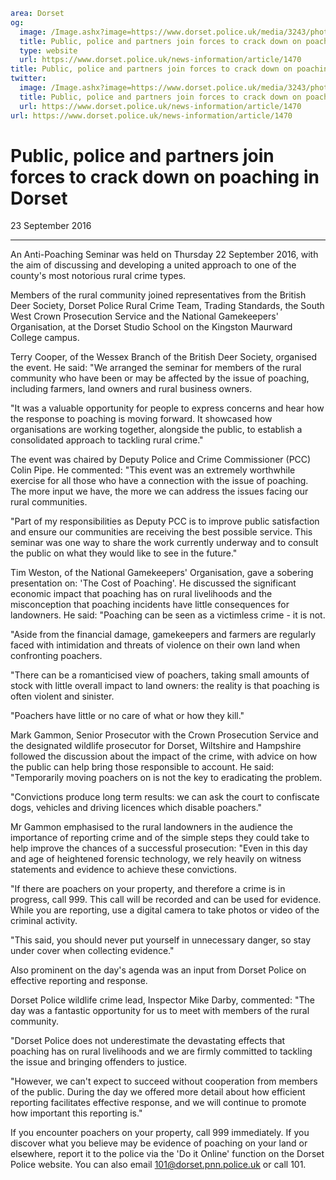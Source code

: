 ```yaml
area: Dorset
og:
  image: /Image.ashx?image=https://www.dorset.police.uk/media/3243/photo-one-terry-cooper.jpg&amp;amp;width=150
  title: Public, police and partners join forces to crack down on poaching in Dorset
  type: website
  url: https://www.dorset.police.uk/news-information/article/1470
title: Public, police and partners join forces to crack down on poaching in Dorset |
twitter:
  image: /Image.ashx?image=https://www.dorset.police.uk/media/3243/photo-one-terry-cooper.jpg&amp;amp;width=150
  title: Public, police and partners join forces to crack down on poaching in Dorset
  url: https://www.dorset.police.uk/news-information/article/1470
url: https://www.dorset.police.uk/news-information/article/1470
```

# Public, police and partners join forces to crack down on poaching in Dorset

23 September 2016

* * *

An Anti-Poaching Seminar was held on Thursday 22 September 2016, with the aim of discussing and developing a united approach to one of the county's most notorious rural crime types.

Members of the rural community joined representatives from the British Deer Society, Dorset Police Rural Crime Team, Trading Standards, the South West Crown Prosecution Service and the National Gamekeepers' Organisation, at the Dorset Studio School on the Kingston Maurward College campus.

Terry Cooper, of the Wessex Branch of the British Deer Society, organised the event. He said: "We arranged the seminar for members of the rural community who have been or may be affected by the issue of poaching, including farmers, land owners and rural business owners.

"It was a valuable opportunity for people to express concerns and hear how the response to poaching is moving forward. It showcased how organisations are working together, alongside the public, to establish a consolidated approach to tackling rural crime."

The event was chaired by Deputy Police and Crime Commissioner (PCC) Colin Pipe. He commented: "This event was an extremely worthwhile exercise for all those who have a connection with the issue of poaching. The more input we have, the more we can address the issues facing our rural communities.

"Part of my responsibilities as Deputy PCC is to improve public satisfaction and ensure our communities are receiving the best possible service. This seminar was one way to share the work currently underway and to consult the public on what they would like to see in the future."

Tim Weston, of the National Gamekeepers' Organisation, gave a sobering presentation on: 'The Cost of Poaching'. He discussed the significant economic impact that poaching has on rural livelihoods and the misconception that poaching incidents have little consequences for landowners. He said: "Poaching can be seen as a victimless crime - it is not.

"Aside from the financial damage, gamekeepers and farmers are regularly faced with intimidation and threats of violence on their own land when confronting poachers.

"There can be a romanticised view of poachers, taking small amounts of stock with little overall impact to land owners: the reality is that poaching is often violent and sinister.

"Poachers have little or no care of what or how they kill."

Mark Gammon, Senior Prosecutor with the Crown Prosecution Service and the designated wildlife prosecutor for Dorset, Wiltshire and Hampshire followed the discussion about the impact of the crime, with advice on how the public can help bring those responsible to account. He said: "Temporarily moving poachers on is not the key to eradicating the problem.

"Convictions produce long term results: we can ask the court to confiscate dogs, vehicles and driving licences which disable poachers."

Mr Gammon emphasised to the rural landowners in the audience the importance of reporting crime and of the simple steps they could take to help improve the chances of a successful prosecution: "Even in this day and age of heightened forensic technology, we rely heavily on witness statements and evidence to achieve these convictions.

"If there are poachers on your property, and therefore a crime is in progress, call 999. This call will be recorded and can be used for evidence. While you are reporting, use a digital camera to take photos or video of the criminal activity.

"This said, you should never put yourself in unnecessary danger, so stay under cover when collecting evidence."

Also prominent on the day's agenda was an input from Dorset Police on effective reporting and response.

Dorset Police wildlife crime lead, Inspector Mike Darby, commented: "The day was a fantastic opportunity for us to meet with members of the rural community.

"Dorset Police does not underestimate the devastating effects that poaching has on rural livelihoods and we are firmly committed to tackling the issue and bringing offenders to justice.

"However, we can't expect to succeed without cooperation from members of the public. During the day we offered more detail about how efficient reporting facilitates effective response, and we will continue to promote how important this reporting is."

If you encounter poachers on your property, call 999 immediately. If you discover what you believe may be evidence of poaching on your land or elsewhere, report it to the police via the 'Do it Online' function on the Dorset Police website. You can also email 101@dorset.pnn.police.uk or call 101.
